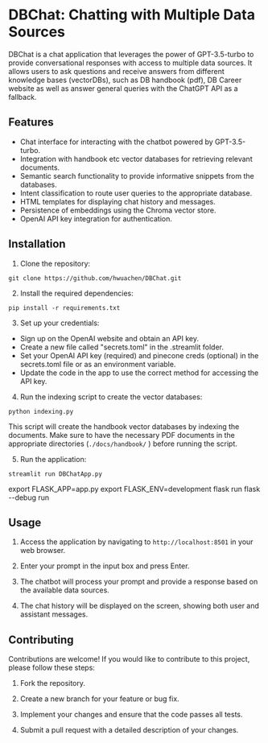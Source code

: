 # DBChat: Chatting with Multiple Data Sources

DBChat is a chat application that leverages the power of GPT-3.5-turbo to provide conversational responses with access 
to multiple data sources. It allows users to ask questions and receive answers from different knowledge bases (vectorDBs), 
such as DB handbook (pdf), DB Career website  as well as answer general queries with the ChatGPT API as a fallback.

## Features

- Chat interface for interacting with the chatbot powered by GPT-3.5-turbo.
- Integration with handbook etc vector databases for retrieving relevant documents.
- Semantic search functionality to provide informative snippets from the databases.
- Intent classification to route user queries to the appropriate database.
- HTML templates for displaying chat history and messages.
- Persistence of embeddings using the Chroma vector store.
- OpenAI API key integration for authentication.

## Installation

1. Clone the repository:

```
git clone https://github.com/hwuachen/DBChat.git
```

2. Install the required dependencies:

```
pip install -r requirements.txt
```

3. Set up your credentials:

- Sign up on the OpenAI website and obtain an API key.
- Create a new file called "secrets.toml" in the .streamlit folder.
- Set your OpenAI API key (required) and pinecone creds (optional) in the secrets.toml file or as an environment variable.
- Update the code in the app to use the correct method for accessing the API key.

4. Run the indexing script to create the vector databases:

```
python indexing.py
```

This script will create the handbook vector databases by indexing the documents. Make sure to have the necessary PDF documents 
in the appropriate directories (`./docs/handbook/` ) before running the script.

5. Run the application:

```
streamlit run DBChatApp.py
```

export FLASK_APP=app.py
export FLASK_ENV=development
flask run
flask --debug run

## Usage

1. Access the application by navigating to `http://localhost:8501` in your web browser.

2. Enter your prompt in the input box and press Enter.

3. The chatbot will process your prompt and provide a response based on the available data sources.

4. The chat history will be displayed on the screen, showing both user and assistant messages.

## Contributing

Contributions are welcome! If you would like to contribute to this project, please follow these steps:

1. Fork the repository.

2. Create a new branch for your feature or bug fix.

3. Implement your changes and ensure that the code passes all tests.

4. Submit a pull request with a detailed description of your changes.
